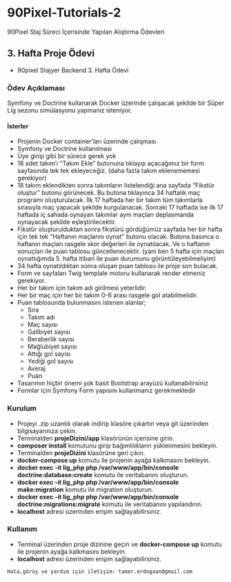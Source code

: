 # 90Pixel-Tutorials-2
90Pixel Staj Süreci İçerisinde Yapılan Alıştırma Ödevleri

## 3. Hafta Proje Ödevi
* 90pixel Stajyer Backend 3. Hafta Ödevi

### Ödev Açıklaması
Symfony ve Doctrine kullanarak Docker üzerinde çalışacak şekilde bir Süper Lig sezonu simülasyonu yapmanız isteniyor.

#### İsterler
- Projenin Docker container’ları üzerinde çalışması
- Symfony ve Doctrine kullanılması
- Üye girişi gibi bir sürece gerek yok
- 18 adet takım’ı “Takım Ekle” butonuna tıklayıp açacağımız bir form sayfasında tek tek ekleyeceğiz. (daha fazla takım eklenememesi gerekiyor)
- 18 takım eklendikten sonra takımların listelendiği ana sayfada “Fikstür oluştur” butonu görünecek. Bu butona tıklayınca 34 haftalık maç programı oluşturulacak. İlk 17 haftada her bir takım tüm takımlarla sırasıyla maç yapacak şekilde kurgulanacak. Sonraki 17 haftada ise ilk 17 haftada iç sahada oynayan takımlar aynı maçları deplasmanda oynayacak şekilde eşleştirilecektir.
- Fikstür oluşturulduktan sonra fikstürü gördüğümüz sayfada her bir hafta için tek tek “Haftanın maçlarını oynat" butonu olacak. Butona basınca o haftanın maçları rasgele skor değerleri ile oynatılacak. Ve o haftanın sonuçları ile puan tablosu güncellenecektir. (yani ben 5 hafta için maçları oynattığımda 5. hafta itibari ile puan durumunu görüntüleyebilmeliyim)
- 34 hafta oynatıldıktan sonra oluşan puan tablosu ile proje son bulacak.
- Form ve sayfaları Twig templale motoru kullanarak render etmeniz gerekiyor.
- Her bir takım için takım adı girilmesi yeterlidir.
- Her bir maç için her bir takım 0-6 arası rasgele gol atabilmelidir.
- Puan tablosunda bulunmasını istenen alanlar;
    - Sıra
    - Takım adı
    - Maç sayısı
    - Galibiyet sayısı
    - Beraberlik sayısı
    - Mağlubiyet sayısı
    - Attığı gol sayısı
    - Yediği gol sayısı
    - Averaj
    - Puan
- Tasarımın hiçbir önemi yok basit Bootstrap arayüzü kullanabilirsiniz
- Formlar için Symfony Form yapısını kullanmanız gerekmektedir

### Kurulum
- Projeyi .zip uzantılı olarak indirip klasöre çıkartın veya git üzerinden bilgisayarınıza çekin.
- Terminalden **projeDizini/app** klasörünün içerisine girin.
- **composer install** komutunu girip bağımlılıkların yüklenmesini bekleyin.
- Terminalden **projeDizini** klasörüne geri çıkın.
- **docker-compose up** komutu ile projenin ayağa kalkmasını bekleyin.
- **docker exec -it lig_php php /var/www/app/bin/console doctrine:database:create** komutu ile veritabanını oluşturun.
- **docker exec -it lig_php php /var/www/app/bin/console make:migration** komutu ile migration oluşturun.
- **docker exec -it lig_php php /var/www/app/bin/console doctrine:migrations:migrate** komutu ile veritabanını yapılandırın.
- **localhost** adresi üzerinden erişim sağlayabilirsiniz.

### Kullanım
- Terminal üzerinden proje dizinine geçin ve **docker-compose up** komutu ile projenin ayağa kalkmasını bekleyin.
- **localhost** adresi üzerinden erişim sağlayabilirsiniz.

`Hata,görüş ve yardım için iletişim: tamer.erdogaan@gmail.com`
